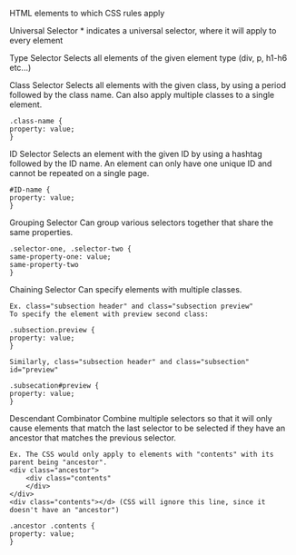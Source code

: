 HTML elements to which CSS rules apply

Universal Selector
	* indicates a universal selector, where it will apply to every element

Type Selector
	Selects all elements of the given element type (div, p, h1-h6 etc...)

Class Selector
	Selects all elements with the given class, by using a period followed by the class name.
	Can also apply multiple classes to a single element.
	
	.class-name {
	property: value;
	}

ID Selector
	Selects an element with the given ID by using a hashtag followed by the ID name.
	An element can only have one unique ID and cannot be repeated on a single page.
	
	#ID-name {
	property: value;
	}

Grouping Selector
	Can group various selectors together that share the same properties.
	
	.selector-one, .selector-two {
	same-property-one: value;
	same-property-two
	}

Chaining Selector
	Can specify elements with multiple classes.
	
	Ex. class="subsection header" and class="subsection preview"
	To specify the element with preview second class:
	
	.subsection.preview {
	property: value;
	}
	
	Similarly, class="subsection header" and class="subsection" id="preview"
	
	.subsecation#preview {
	property: value;
	}

Descendant Combinator
	Combine multiple selectors so that it will only cause elements that match the last selector to be selected if they have an ancestor that matches the previous selector.
	
	Ex. The CSS would only apply to elements with "contents" with its parent being "ancestor".
	<div class="ancestor">
		<div class="contents"
		</div>
	</div>
	<div class="contents"></d> (CSS will ignore this line, since it doesn't have an "ancestor")
	
	.ancestor .contents {
	property: value;
	}